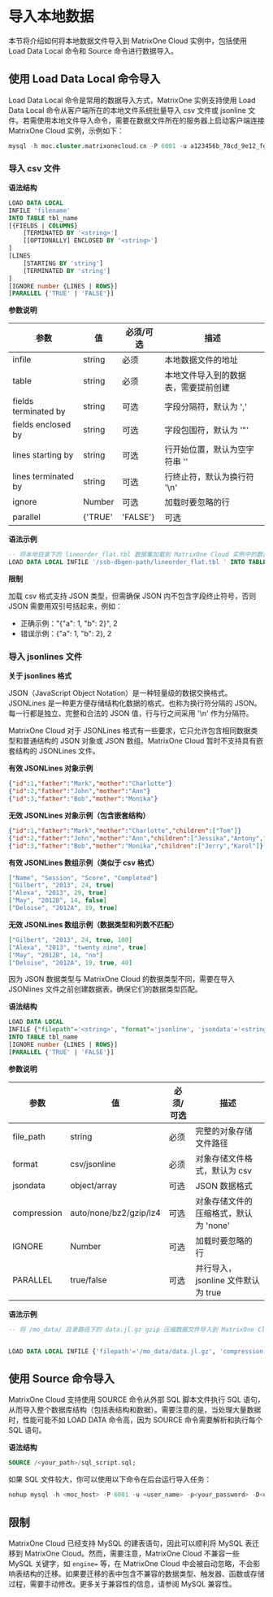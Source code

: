 # 导入本地数据

本节将介绍如何将本地数据文件导入到 MatrixOne Cloud 实例中，包括使用 Load Data Local 命令和 Source 命令进行数据导入。

## 使用 Load Data Local 命令导入

Load Data Local 命令是常用的数据导入方式，MatrixOne 实例支持使用 Load Data Local 命令从客户端所在的本地文件系统批量导入 csv 文件或 jsonline 文件。若需使用本地文件导入命令，需要在数据文件所在的服务器上启动客户端连接 MatrixOne Cloud 实例，示例如下：

```sql
mysql -h moc.cluster.matrixonecloud.cn -P 6001 -u a123456b_78cd_9e12_fg34_abcd5d6789ef:admin:accountadmin  -p
```

### 导入 csv 文件

**语法结构**

```sql
LOAD DATA LOCAL
INFILE 'filename'
INTO TABLE tbl_name
[{FIELDS | COLUMNS}
    [TERMINATED BY '<string>']
    [[OPTIONALLY] ENCLOSED BY '<string>']
]
[LINES
    [STARTING BY 'string']
    [TERMINATED BY 'string']
]
[IGNORE number {LINES | ROWS}]
[PARALLEL {'TRUE' | 'FALSE'}]
```

**参数说明**

| 参数                   | 值                 | 必须/可选 | 描述                                                      |
| ---------------------- | ------------------ | --------- | --------------------------------------------------------- |
| infile                 | string             | 必须      | 本地数据文件的地址                                       |
| table                  | string             | 必须      | 本地文件导入到的数据表，需要提前创建                     |
| fields terminated by   | string             | 可选      | 字段分隔符，默认为 ','                                   |
| fields enclosed by     | string             | 可选      | 字段包围符，默认为 '"'                                  |
| lines starting by      | string             | 可选      | 行开始位置，默认为空字符串 ''                          |
| lines terminated by    | string             | 可选      | 行终止符，默认为换行符 '\n'                            |
| ignore                | Number             | 可选      | 加载时要忽略的行                                         |
| parallel              | {'TRUE' | 'FALSE'}  | 可选      | 并行导入，jsonline 文件默认为 true                        |

**语法示例**

```sql
-- 将本地目录下的 lineorder_flat.tbl 数据集加载到 MatrixOne Cloud 实例中的数据表 lineorder_flat
LOAD DATA LOCAL INFILE '/ssb-dbgen-path/lineorder_flat.tbl ' INTO TABLE lineorder_flat;
```

**限制**

加载 csv 格式支持 JSON 类型，但需确保 JSON 内不包含字段终止符号，否则 JSON 需要用双引号括起来，例如：

- 正确示例："{"a": 1, "b": 2}", 2
- 错误示例：{"a": 1, "b": 2}, 2

### 导入 jsonlines 文件

**关于 jsonlines 格式**

JSON（JavaScript Object Notation）是一种轻量级的数据交换格式。JSONLines 是一种更方便存储结构化数据的格式，也称为换行符分隔的 JSON。每一行都是独立、完整和合法的 JSON 值，行与行之间采用 '\n' 作为分隔符。

MatrixOne Cloud 对于 JSONLines 格式有一些要求，它只允许包含相同数据类型和普通结构的 JSON 对象或 JSON 数组。MatrixOne Cloud 暂时不支持具有嵌套结构的 JSONLines 文件。

**有效 JSONLines 对象示例**

```json
{"id":1,"father":"Mark","mother":"Charlotte"}
{"id":2,"father":"John","mother":"Ann"}
{"id":3,"father":"Bob","mother":"Monika"}
```

**无效 JSONLines 对象示例（包含嵌套结构）**

```json
{"id":1,"father":"Mark","mother":"Charlotte","children":["Tom"]}
{"id":2,"father":"John","mother":"Ann","children":["Jessika","Antony","Jack"]}
{"id":3,"father":"Bob","mother":"Monika","children":["Jerry","Karol"]}
```

**有效 JSONLines 数组示例（类似于 csv 格式）**

```json
["Name", "Session", "Score", "Completed"]
["Gilbert", "2013", 24, true]
["Alexa", "2013", 29, true]
["May", "2012B", 14, false]
["Deloise", "2012A", 19, true]
```

**无效 JSONLines 数组示例（数据类型和列数不匹配）**

```json
["Gilbert", "2013", 24, true, 100]
["Alexa", "2013", "twenty nine", true]
["May", "2012B", 14, "no"]
["Deloise", "2012A", 19, true, 40]
```

因为 JSON 数据类型与 MatrixOne Cloud 的数据类型不同，需要在导入 JSONlines 文件之前创建数据表，确保它们的数据类型匹配。

**语法结构**

```sql
LOAD DATA LOCAL
INFILE {"filepath"='<string>', "format"='jsonline', 'jsondata'='<string>', "compression"='<string>'}
INTO TABLE tbl_name
[IGNORE number {LINES | ROWS}]
[PARALLEL {'TRUE' | 'FALSE'}]
```

**参数说明**

| 参数         | 值     | 必须/可选 | 描述                                   |
| ------------ | ------ | --------- | -------------------------------------- |
| file_path    | string | 必须      | 完整的对象存储文件路径                |
| format       | csv/jsonline | 必须 | 对象存储文件格式，默认为 csv          |
| jsondata     | object/array | 可选 | JSON 数据格式                           |
| compression  | auto/none/bz2/gzip/lz4 | 可选 | 对象存储文件的压缩格式，默认为 'none' |
| IGNORE       | Number | 可选 | 加载时要忽略的行                         |
| PARALLEL     | true/false | 可选 | 并行导入，jsonline 文件默认为 true       |

**语法示例**

```sql
-- 将 /mo_data/ 目录路径下的 data.jl.gz gzip 压缩数据文件导入到 MatrixOne Cloud 实例中的数据表 db1.a，并从第二行开始导入。


LOAD DATA LOCAL INFILE {'filepath'='/mo_data/data.jl.gz', 'compression'='gzip','format'='jsonline','jsondata'='array'} into table db1.a ignore 1 lines;
```

## 使用 Source 命令导入

MatrixOne Cloud 支持使用 SOURCE 命令从外部 SQL 脚本文件执行 SQL 语句，从而导入整个数据库结构（包括表结构和数据）。需要注意的是，当处理大量数据时，性能可能不如 LOAD DATA 命令高，因为 SOURCE 命令需要解析和执行每个 SQL 语句。

**语法结构**

```sql
SOURCE /<your_path>/sql_script.sql;
```

如果 SQL 文件较大，你可以使用以下命令在后台运行导入任务：

```sql
nohup mysql -h <moc_host> -P 6001 -u <user_name> -p<your_password> -D<databasename> -e 'source /<your_path>/a.sql;' &
```

## 限制

MatrixOne Cloud 已经支持 MySQL 的建表语句，因此可以顺利将 MySQL 表迁移到 MatrixOne Cloud。然而，需要注意，MatrixOne Cloud 不兼容一些 MySQL 关键字，如 `engine=` 等，在 MatrixOne Cloud 中会被自动忽略，不会影响表结构的迁移。如果要迁移的表中包含不兼容的数据类型、触发器、函数或存储过程，需要手动修改。更多关于兼容性的信息，请参阅 MySQL 兼容性。
